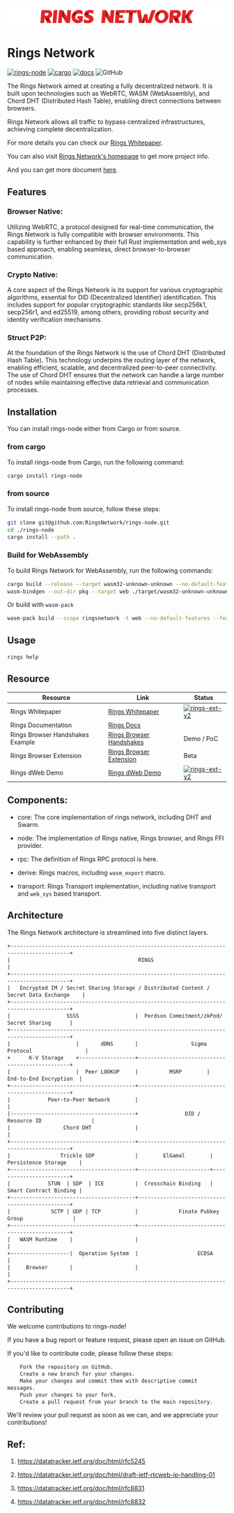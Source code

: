 <picture>
  <source media="(prefers-color-scheme: dark)" srcset="https://static.ringsnetwork.io/ringsnetwork_logo.png">
  <img alt="Rings Network" src="https://raw.githubusercontent.com/RingsNetwork/asserts/main/logo/rings_network_red.png">
</picture>

Rings Network
===============

[![rings-node](https://github.com/RingsNetwork/rings-node/actions/workflows/auto-release.yml/badge.svg)](https://github.com/RingsNetwork/rings-node/actions/workflows/auto-release.yml)
[![cargo](https://img.shields.io/crates/v/rings-node.svg)](https://crates.io/crates/rings-node)
[![docs](https://docs.rs/rings-node/badge.svg)](https://docs.rs/rings-node/latest/rings_node/)
![GitHub](https://img.shields.io/github/license/RingsNetwork/rings-node)

The Rings Network aimed at creating a fully decentralized network. It is built upon technologies such as WebRTC, WASM (WebAssembly), and Chord DHT (Distributed Hash Table), enabling direct connections between browsers.

Rings Network allows all traffic to bypass centralized infrastructures, achieving complete decentralization.


For more details you can check our [Rings Whitepaper](https://raw.githubusercontent.com/RingsNetwork/whitepaper/master/rings.pdf).

You can also visit [Rings Network's homepage](https://ringsnetwork.io) to get more project info.

And you can get more document [here](https://rings.gitbook.io/).


## Features

### Browser Native:

Utilizing WebRTC, a protocol designed for real-time communication, the Rings Network is fully compatible with browser environments. This capability is further enhanced by their full Rust implementation and web_sys based approach, enabling seamless, direct browser-to-browser communication.

### Crypto Native:

A core aspect of the Rings Network is its support for various cryptographic algorithms, essential for DID (Decentralized Identifier) identification. This includes support for popular cryptographic standards like secp256k1, secp256r1, and ed25519, among others, providing robust security and identity verification mechanisms.

### Struct P2P:

At the foundation of the Rings Network is the use of Chord DHT (Distributed Hash Table). This technology underpins the routing layer of the network, enabling efficient, scalable, and decentralized peer-to-peer connectivity. The use of Chord DHT ensures that the network can handle a large number of nodes while maintaining effective data retrieval and communication processes.

## Installation

You can install rings-node either from Cargo or from source.

### from cargo

To install rings-node from Cargo, run the following command:

```sh
cargo install rings-node
```

### from source

To install rings-node from source, follow these steps:

```sh
git clone git@github.com:RingsNetwork/rings-node.git
cd ./rings-node
cargo install --path .
```

### Build for WebAssembly


To build Rings Network for WebAssembly, run the following commands:

```sh
cargo build --release --target wasm32-unknown-unknown --no-default-features --features browser
wasm-bindgen --out-dir pkg --target web ./target/wasm32-unknown-unknown/release/rings_node.wasm
```

Or build with `wasm-pack`

```sh
wasm-pack build --scope ringsnetwork -t web --no-default-features --features browser --features console_error_panic_hook
```


## Usage

```sh
rings help
```

## Resource

| Resource                        | Link                                          | Status  |
|---------------------------------|-----------------------------------------------|---------|
| Rings Whitepaper                | [Rings Whitepaper](https://github.com/RingsNetwork/whitepaper) | [![rings-ext-v2](https://github.com/RingsNetwork/rings_ext_v2/actions/workflows/dev.yml/badge.svg)](https://github.com/RingsNetwork/rings_ext_v2/actions/workflows/dev.yml)|
| Rings Documentation             | [Rings Docs](https://rings.gitbook.io/)       |  |
| Rings Browser Handshakes Example| [Rings Browser Handshakes](https://github.com/RingsNetwork/rings-wasm-p2p) | Demo / PoC |
| Rings Browser Extension         | [Rings Browser Extension](https://github.com/RingsNetwork/rings_ext_v2) | Beta |
| Rings dWeb Demo                 | [Rings dWeb Demo](https://github.com/RingsNetwork/rings-dweb) |  [![rings-ext-v2](https://github.com/RingsNetwork/rings_dweb/actions/workflows/nextjs.yml/badge.svg?branch=page)](https://github.com/RingsNetwork/rings_dweb/actions/workflows/nextjs.yml)|


## Components:

* core: The core implementation of rings network, including DHT and Swarm.

* node: The implementation of Rings native, Rings browser, and Rings FFI provider.

* rpc: The definition of Rings RPC protocol is here.

* derive: Rings macros, including `wasm_export` macro.

* transport: Rings Transport implementation, including native transport and `web_sys` based transport.

## Architecture

The Rings Network architecture is streamlined into five distinct layers.

```text
+-----------------------------------------------------------------------------------------+
|                                         RINGS                                           |
+-----------------------------------------------------------------------------------------+
|   Encrypted IM / Secret Sharing Storage / Distributed Content / Secret Data Exchange    |
+-----------------------------------------------------------------------------------------+
|                  SSSS                  |  Perdson Commitment/zkPod/ Secret Sharing      |
+-----------------------------------------------------------------------------------------+
|                     |       dDNS       |                 Sigma Protocol                 |
+      K-V Storage    +------------------+------------------------------------------------+
|                     |  Peer LOOKUP     |          MSRP        |  End-to-End Encryption  |
+----------------------------------------+------------------------------------------------+
|            Peer-to-Peer Network        |                                                |
|----------------------------------------+               DID / Resource ID                |
|                 Chord DHT              |                                                |
+----------------------------------------+------------------------------------------------+
|                Trickle SDP             |        ElGamal        | Persistence Storage    |
+----------------------------------------+-----------------------+------------------------+
|            STUN  | SDP  | ICE          |  Crosschain Binding   | Smart Contract Binding |
+----------------------------------------+------------------------------------------------+
|             SCTP | UDP | TCP           |             Finate Pubkey Group                |
+----------------------------------------+------------------------------------------------+
|   WASM Runtime    |                    |                                                |
+-------------------|  Operation System  |                   ECDSA                        |
|     Browser       |                    |                                                |
+-----------------------------------------------------------------------------------------+
```

## Contributing

We welcome contributions to rings-node!

If you have a bug report or feature request, please open an issue on GitHub.

If you'd like to contribute code, please follow these steps:

```text
    Fork the repository on GitHub.
    Create a new branch for your changes.
    Make your changes and commit them with descriptive commit messages.
    Push your changes to your fork.
    Create a pull request from your branch to the main repository.
```

We'll review your pull request as soon as we can, and we appreciate your contributions!


## Ref:

1. <https://datatracker.ietf.org/doc/html/rfc5245>

2. <https://datatracker.ietf.org/doc/html/draft-ietf-rtcweb-ip-handling-01>

3. <https://datatracker.ietf.org/doc/html/rfc8831>

4. <https://datatracker.ietf.org/doc/html/rfc8832>
